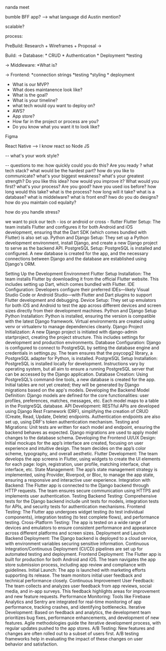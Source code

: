nanda meet


bumble BFF app? --> what language did Austin mention? 

scalable? 

process: 

PreBuild: 
Research + Wireframes + Proposal -> 


Build: 
-> Database: 
    * CRUD
    * Authentication
    * Deployment
    *testing

-> Middleware: 
    *What is? 

-> Frontend: 
    *connection strings 
    *testing
    *styling
    * deployment

* What is our MVP? 
* What does maintanence look like? 
* What is the goal? 
* What is your timeline? 
* what tech would oyu want to deploy on? 
* AWS? 
* App store? 
* How far in the project or process are you? 
* Do you know what you want it to look like? 

Figma 

React Native --> I know react so 
Node JS 

-- what's your work style? 

-- questions to me: how quickly could you do this? 
Are you ready ? 
what tech stack? 
what would be the hardest part? 
how do you like to communicate? 
what's your biggest weakness? 
what's your greatest strength? 
Do you like this idea? 
how would you improve it? 
What would you first? 
what's your process? 
Are you good? 
have you used ios before? 
how long would this take? 
what is the process? how long will it take? 
what is a database? 
what is middelware? 
what is front end? 
hwo do you do designs? 
how do you maintain cod equlaity? 

how do you handle stress? 

we want to pick our tech - ios or android or cross - flutter
Flutter Setup: The team installs Flutter and configures it for both Android and iOS development, ensuring that the Dart SDK (which comes bundled with Flutter) is also set up.
Python and Django Setup: They set up a Python development environment, install Django, and create a new Django project to serve as the backend API.
PostgreSQL Setup: PostgreSQL is installed and configured. A new database is created for the app, and the necessary connections between Django and the database are established using Django's ORM.


Setting Up the Development Environment
Flutter Setup
Installation: The team installs Flutter by downloading it from the official Flutter website. This includes setting up Dart, which comes bundled with Flutter.
IDE Configuration: Developers configure their preferred IDEs—likely Visual Studio Code or Android Studio—with Flutter and Dart plugins to support Flutter development and debugging.
Device Setup: They set up emulators for both iOS and Android to test the app across different devices and screen sizes directly from their development machines.
Python and Django Setup
Python Installation: Python is installed, ensuring the version is compatible with the latest Django framework. Virtual environments are created using venv or virtualenv to manage dependencies cleanly.
Django Project Initialization: A new Django project is initiated with django-admin startproject, creating the project structure. This includes settings for development and production environments.
Database Configuration: Django is configured to connect to PostgreSQL by setting the database engine and credentials in settings.py. The team ensures that the psycopg2 library, a PostgreSQL adapter for Python, is installed.
PostgreSQL Setup
Installation: PostgreSQL is installed locally for development. Instructions vary by operating system, but all aim to ensure a running PostgreSQL server that can be accessed by the Django application.
Database Creation: Using PostgreSQL’s command-line tools, a new database is created for the app. Initial tables are not yet created; they will be generated by Django migrations based on the app's models.
Developing the Backend
Model Definition: Django models are defined for the core functionalities: user profiles, preferences, matches, messages, etc. Each model maps to a table in the PostgreSQL database.
API Development: RESTful APIs are developed using Django Rest Framework (DRF), simplifying the creation of CRUD (Create, Read, Update, Delete) endpoints. Authentication endpoints are also set up, using DRF's token authentication mechanism.
Testing and Migrations: Unit tests are written for each model and endpoint, ensuring the backend behaves as expected. Django migrations are used to apply model changes to the database schema.
Developing the Frontend
UI/UX Design: Initial mockups for the app’s interface are created, focusing on user experience and intuitive design. The team decides on the app’s color scheme, typography, and overall aesthetic.
Flutter Development: The team develops the app screens in Flutter, using widgets to create the UI elements for each page: login, registration, user profile, matching interface, chat interface, etc.
State Management: The app’s state management strategy is implemented, using Provider, Riverpod, or Bloc, to manage the app state, ensuring a responsive and interactive user experience.
Integration with Backend: The Flutter app is connected to the Django backend through HTTP requests. The team ensures secure communication using HTTPS and implements user authentication.
Testing
Backend Testing: Comprehensive tests for the Django backend include unit tests for models, integration tests for APIs, and security tests for authentication mechanisms.
Frontend Testing: The Flutter app undergoes widget testing (to test individual components), integration testing (to test complete flows), and performance testing.
Cross-Platform Testing: The app is tested on a wide range of devices and emulators to ensure consistent performance and appearance across different platforms and screen sizes.
Deployment and Launch
Backend Deployment: The Django backend is deployed to a cloud service, with environment variables securing sensitive information. Continuous Integration/Continuous Deployment (CI/CD) pipelines are set up for automated testing and deployment.
Frontend Deployment: The Flutter app is built for production for both Android and iOS. The team navigates the app store submission process, including app review and compliance with guidelines.
Initial Launch: The app is launched with marketing efforts supporting its release. The team monitors initial user feedback and technical performance closely.
Continuous Improvement
User Feedback: The team collects and analyzes user feedback from app reviews, social media, and in-app surveys. This feedback highlights areas for improvement and new feature requests.
Performance Monitoring: Tools like Firebase Analytics and Sentry are integrated for real-time monitoring of app performance, tracking crashes, and identifying bottlenecks.
Iterative Development: Based on feedback and analytics, the development team prioritizes bug fixes, performance enhancements, and development of new features. Agile methodologies guide the iterative development process, with regular updates pushed to the app stores.
A/B Testing: New features and changes are often rolled out to a subset of users first. A/B testing frameworks help in evaluating the impact of these changes on user behavior and satisfaction.
